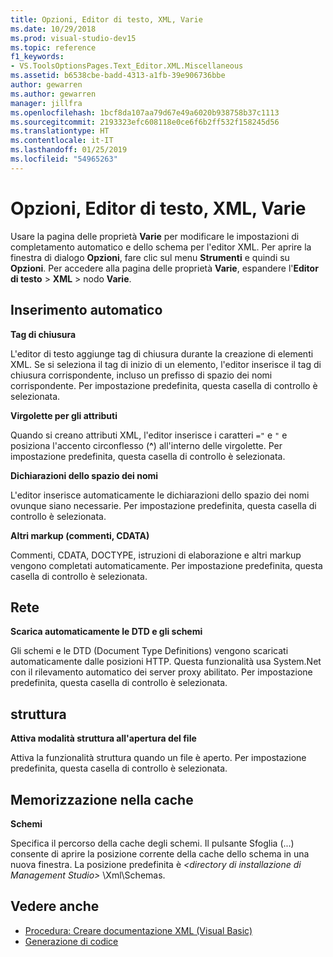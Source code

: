 ```yaml
---
title: Opzioni, Editor di testo, XML, Varie
ms.date: 10/29/2018
ms.prod: visual-studio-dev15
ms.topic: reference
f1_keywords:
- VS.ToolsOptionsPages.Text_Editor.XML.Miscellaneous
ms.assetid: b6538cbe-badd-4313-a1fb-39e906736bbe
author: gewarren
ms.author: gewarren
manager: jillfra
ms.openlocfilehash: 1bcf8da107aa79d67e49a6020b938758b37c1113
ms.sourcegitcommit: 2193323efc608118e0ce6f6b2ff532f158245d56
ms.translationtype: HT
ms.contentlocale: it-IT
ms.lasthandoff: 01/25/2019
ms.locfileid: "54965263"
---
```

# <a name="options-text-editor-xml-miscellaneous"></a>Opzioni, Editor di testo, XML, Varie

Usare la pagina delle proprietà **Varie** per modificare le impostazioni di completamento automatico e dello schema per l'editor XML. Per aprire la finestra di dialogo **Opzioni**, fare clic sul menu **Strumenti** e quindi su **Opzioni**. Per accedere alla pagina delle proprietà **Varie**, espandere l'**Editor di testo** > **XML** > nodo **Varie**.

## <a name="auto-insert"></a>Inserimento automatico

**Tag di chiusura**

L'editor di testo aggiunge tag di chiusura durante la creazione di elementi XML. Se si seleziona il tag di inizio di un elemento, l'editor inserisce il tag di chiusura corrispondente, incluso un prefisso di spazio dei nomi corrispondente. Per impostazione predefinita, questa casella di controllo è selezionata.

**Virgolette per gli attributi**

Quando si creano attributi XML, l'editor inserisce i caratteri `="` e `"` e posiziona l'accento circonflesso (**^**) all'interno delle virgolette. Per impostazione predefinita, questa casella di controllo è selezionata.

**Dichiarazioni dello spazio dei nomi**

L'editor inserisce automaticamente le dichiarazioni dello spazio dei nomi ovunque siano necessarie. Per impostazione predefinita, questa casella di controllo è selezionata.

**Altri markup (commenti, CDATA)**

Commenti, CDATA, DOCTYPE, istruzioni di elaborazione e altri markup vengono completati automaticamente. Per impostazione predefinita, questa casella di controllo è selezionata.

## <a name="network"></a>Rete

**Scarica automaticamente le DTD e gli schemi**

Gli schemi e le DTD (Document Type Definitions) vengono scaricati automaticamente dalle posizioni HTTP. Questa funzionalità usa System.Net con il rilevamento automatico dei server proxy abilitato. Per impostazione predefinita, questa casella di controllo è selezionata.

## <a name="outlining"></a>struttura

**Attiva modalità struttura all'apertura del file**

Attiva la funzionalità struttura quando un file è aperto. Per impostazione predefinita, questa casella di controllo è selezionata.

## <a name="caching"></a>Memorizzazione nella cache

**Schemi**

Specifica il percorso della cache degli schemi. Il pulsante Sfoglia (...) consente di aprire la posizione corrente della cache dello schema in una nuova finestra. La posizione predefinita è  *\<directory di installazione di Management Studio>* \Xml\Schemas.

## <a name="see-also"></a>Vedere anche

- [Procedura: Creare documentazione XML (Visual Basic)](/dotnet/visual-basic/programming-guide/program-structure/how-to-create-xml-documentation)
- [Generazione di codice](../code-generation-in-visual-studio.md)